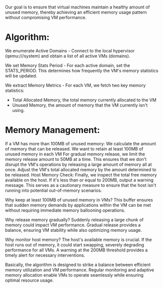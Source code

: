 
Our goal is to ensure that virtual machines maintain a healthy amount of unused memory, thereby achieving an efficient memory usage pattern without compromising VM performance.

# Algorithm:
We enumerate Active Domains - Connect to the local hypervisor (qemu:///system) and obtain a list of all active VMs (domains).

We set Memory Stats Period - For each active domain, set the STATS_PERIOD. This determines how frequently the VM's memory statistics will be updated.

We extract Memory Metrics - For each VM, we fetch two key memory statistics:

- Total Allocated Memory, the total memory currently allocated to the VM
- Unused Memory, the amount of memory that the VM currently isn't using.

# Memory Management:
If a VM has more than 100MB of unused memory:
We calculate the amount of memory that can be released. We want to retain at least 100MB of unused memory in each VM
For gradual memory release, we limit the memory release amount to 50MB at a time. This ensures that we don't disrupt the VM's operations by releasing a large amount of memory all at once.
Adjust the VM's total allocated memory by the amount determined to be released.
Host Memory Check: Finally, we inspect the total free memory available on the host. If it's less than or equal to 200MB, output a warning message. This serves as a cautionary measure to ensure that the host isn't running into potential out-of-memory scenarios.

Why keep at least 100MB of unused memory in VMs?
This buffer ensures that sudden memory demands by applications within the VM can be met without requiring immediate memory ballooning operations.

Why release memory gradually?
Suddenly releasing a large chunk of memory could impact VM performance. Gradual release provides a balance, ensuring VM stability while also optimizing memory usage.

Why monitor host memory?
The host's available memory is crucial. If the host runs out of memory, it could start swapping, severely degrading performance for all VMs. A warning at the 200MB threshold provides a timely alert for necessary interventions.

Basically, the algorithm is designed to strike a balance between efficient memory utilization and VM performance. Regular monitoring and adaptive memory allocation enable VMs to operate seamlessly while ensuring optimal resource usage.
